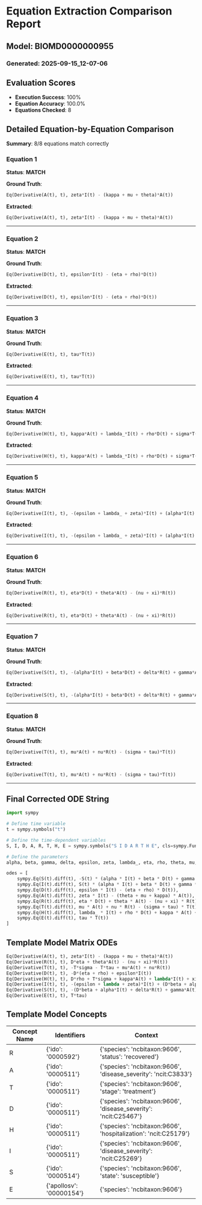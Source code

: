 # Equation Extraction Comparison Report
## Model: BIOMD0000000955
### Generated: 2025-09-15_12-07-06

## Evaluation Scores

- **Execution Success**: 100%
- **Equation Accuracy**: 100.0%
- **Equations Checked**: 8

## Detailed Equation-by-Equation Comparison

**Summary**: 8/8 equations match correctly

### Equation 1

**Status**: **MATCH**

**Ground Truth**:
```python
Eq(Derivative(A(t), t), zeta*I(t) - (kappa + mu + theta)*A(t))
```

**Extracted**:
```python
Eq(Derivative(A(t), t), zeta*I(t) - (kappa + mu + theta)*A(t))
```

---

### Equation 2

**Status**: **MATCH**

**Ground Truth**:
```python
Eq(Derivative(D(t), t), epsilon*I(t) - (eta + rho)*D(t))
```

**Extracted**:
```python
Eq(Derivative(D(t), t), epsilon*I(t) - (eta + rho)*D(t))
```

---

### Equation 3

**Status**: **MATCH**

**Ground Truth**:
```python
Eq(Derivative(E(t), t), tau*T(t))
```

**Extracted**:
```python
Eq(Derivative(E(t), t), tau*T(t))
```

---

### Equation 4

**Status**: **MATCH**

**Ground Truth**:
```python
Eq(Derivative(H(t), t), kappa*A(t) + lambda_*I(t) + rho*D(t) + sigma*T(t) + xi*R(t))
```

**Extracted**:
```python
Eq(Derivative(H(t), t), kappa*A(t) + lambda_*I(t) + rho*D(t) + sigma*T(t) + xi*R(t))
```

---

### Equation 5

**Status**: **MATCH**

**Ground Truth**:
```python
Eq(Derivative(I(t), t), -(epsilon + lambda_ + zeta)*I(t) + (alpha*I(t) + beta*D(t) + delta*R(t) + gamma*A(t))*S(t))
```

**Extracted**:
```python
Eq(Derivative(I(t), t), -(epsilon + lambda_ + zeta)*I(t) + (alpha*I(t) + beta*D(t) + delta*R(t) + gamma*A(t))*S(t))
```

---

### Equation 6

**Status**: **MATCH**

**Ground Truth**:
```python
Eq(Derivative(R(t), t), eta*D(t) + theta*A(t) - (nu + xi)*R(t))
```

**Extracted**:
```python
Eq(Derivative(R(t), t), eta*D(t) + theta*A(t) - (nu + xi)*R(t))
```

---

### Equation 7

**Status**: **MATCH**

**Ground Truth**:
```python
Eq(Derivative(S(t), t), -(alpha*I(t) + beta*D(t) + delta*R(t) + gamma*A(t))*S(t))
```

**Extracted**:
```python
Eq(Derivative(S(t), t), -(alpha*I(t) + beta*D(t) + delta*R(t) + gamma*A(t))*S(t))
```

---

### Equation 8

**Status**: **MATCH**

**Ground Truth**:
```python
Eq(Derivative(T(t), t), mu*A(t) + nu*R(t) - (sigma + tau)*T(t))
```

**Extracted**:
```python
Eq(Derivative(T(t), t), mu*A(t) + nu*R(t) - (sigma + tau)*T(t))
```

---

## Final Corrected ODE String

```python
import sympy

# Define time variable
t = sympy.symbols("t")

# Define the time-dependent variables
S, I, D, A, R, T, H, E = sympy.symbols("S I D A R T H E", cls=sympy.Function)

# Define the parameters
alpha, beta, gamma, delta, epsilon, zeta, lambda_, eta, rho, theta, mu, nu, sigma, tau, xi, kappa = sympy.symbols("alpha beta gamma delta epsilon zeta lambda eta rho theta mu nu sigma tau xi kappa")

odes = [
    sympy.Eq(S(t).diff(t), -S(t) * (alpha * I(t) + beta * D(t) + gamma * A(t) + delta * R(t))),
    sympy.Eq(I(t).diff(t), S(t) * (alpha * I(t) + beta * D(t) + gamma * A(t) + delta * R(t)) - (epsilon + zeta + lambda_) * I(t)),
    sympy.Eq(D(t).diff(t), epsilon * I(t) - (eta + rho) * D(t)),
    sympy.Eq(A(t).diff(t), zeta * I(t) - (theta + mu + kappa) * A(t)),
    sympy.Eq(R(t).diff(t), eta * D(t) + theta * A(t) - (nu + xi) * R(t)),
    sympy.Eq(T(t).diff(t), mu * A(t) + nu * R(t) - (sigma + tau) * T(t)),
    sympy.Eq(H(t).diff(t), lambda_ * I(t) + rho * D(t) + kappa * A(t) + xi * R(t) + sigma * T(t)),
    sympy.Eq(E(t).diff(t), tau * T(t))
]
```

## Template Model Matrix ODEs

```python
Eq(Derivative(A(t), t), zeta*I(t) - (kappa + mu + theta)*A(t))
Eq(Derivative(R(t), t), D*eta + theta*A(t) - (nu + xi)*R(t))
Eq(Derivative(T(t), t), -T*sigma - T*tau + mu*A(t) + nu*R(t))
Eq(Derivative(D(t), t), -D*(eta + rho) + epsilon*I(t))
Eq(Derivative(H(t), t), D*rho + T*sigma + kappa*A(t) + lambda*I(t) + xi*R(t))
Eq(Derivative(I(t), t), -(epsilon + lambda + zeta)*I(t) + (D*beta + alpha*I(t) + delta*R(t) + gamma*A(t))*S(t))
Eq(Derivative(S(t), t), -(D*beta + alpha*I(t) + delta*R(t) + gamma*A(t))*S(t))
Eq(Derivative(E(t), t), T*tau)
```

## Template Model Concepts

| Concept Name | Identifiers | Context |
|--------------|-------------|----------|
| R | {'ido': '0000592'} | {'species': 'ncbitaxon:9606', 'status': 'recovered'} |
| A | {'ido': '0000511'} | {'species': 'ncbitaxon:9606', 'disease_severity': 'ncit:C3833'} |
| T | {'ido': '0000511'} | {'species': 'ncbitaxon:9606', 'stage': 'treatment'} |
| D | {'ido': '0000511'} | {'species': 'ncbitaxon:9606', 'disease_severity': 'ncit:C25467'} |
| H | {'ido': '0000511'} | {'species': 'ncbitaxon:9606', 'hospitalization': 'ncit:C25179'} |
| I | {'ido': '0000511'} | {'species': 'ncbitaxon:9606', 'disease_severity': 'ncit:C25269'} |
| S | {'ido': '0000514'} | {'species': 'ncbitaxon:9606', 'state': 'susceptible'} |
| E | {'apollosv': '00000154'} | {'species': 'ncbitaxon:9606'} |

